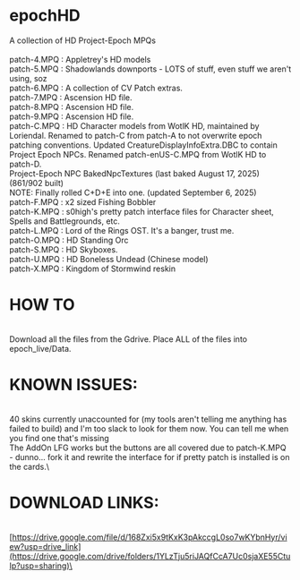 # epochHD
A collection of HD Project-Epoch MPQs\
\
patch-4.MPQ : Appletrey's HD models\
patch-5.MPQ : Shadowlands downports  - LOTS of stuff, even stuff we aren't using, soz\
patch-6.MPQ : A collection of CV Patch extras.\
patch-7.MPQ : Ascension HD file.\
patch-8.MPQ : Ascension HD file.\
patch-9.MPQ : Ascension HD file.\
patch-C.MPQ : HD Character models from WotlK HD, maintained by Loriendal. Renamed to patch-C from patch-A to not overwrite epoch patching conventions. Updated CreatureDisplayInfoExtra.DBC to contain Project Epoch NPCs. Renamed patch-enUS-C.MPQ from WotlK HD to patch-D.\
Project-Epoch NPC BakedNpcTextures (last baked August 17, 2025) (861/902 built)\
NOTE: Finally rolled C+D+E into one. (updated September 6, 2025)\
patch-F.MPQ : x2 sized Fishing Bobbler\
patch-K.MPQ : s0high's pretty patch interface files for Character sheet, Spells and Battlegrounds, etc.\
patch-L.MPQ : Lord of the Rings OST. It's a banger, trust me.\
patch-O.MPQ : HD Standing Orc\
patch-S.MPQ : HD Skyboxes.\
patch-U.MPQ : HD Boneless Undead (Chinese model)\
patch-X.MPQ : Kingdom of Stormwind reskin

# HOW TO
\
Download all the files from the Gdrive. Place ALL of the files into epoch_live/Data.

# KNOWN ISSUES:
\
40 skins currently unaccounted for (my tools aren't telling me anything has failed to build) and I'm too slack to look for them now. You can tell me when you find one that's missing\
The AddOn LFG works but the buttons are all covered due to patch-K.MPQ - dunno... fork it and rewrite the interface for if pretty patch is installed is on the cards.\

# DOWNLOAD LINKS:
\
[https://drive.google.com/file/d/168Zxi5x9tKxK3pAkccgL0so7wKYbnHyr/view?usp=drive_link](https://drive.google.com/drive/folders/1YLzTju5riJAQfCcA7Uc0sjaXE55CtuIp?usp=sharing)\
